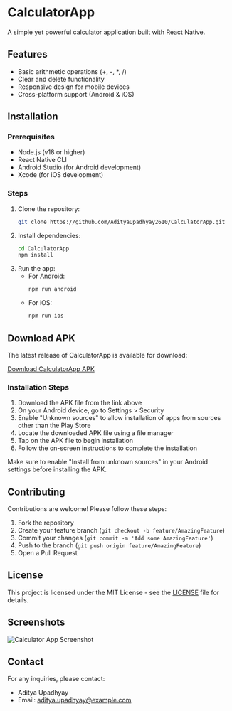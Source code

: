 # CalculatorApp

A simple yet powerful calculator application built with React Native.

## Features
- Basic arithmetic operations (+, -, *, /)
- Clear and delete functionality
- Responsive design for mobile devices
- Cross-platform support (Android & iOS)

## Installation

### Prerequisites
- Node.js (v18 or higher)
- React Native CLI
- Android Studio (for Android development)
- Xcode (for iOS development)

### Steps
1. Clone the repository:
   ```bash
   git clone https://github.com/AdityaUpadhyay2610/CalculatorApp.git
   ```
2. Install dependencies:
   ```bash
   cd CalculatorApp
   npm install
   ```
3. Run the app:
   - For Android:
     ```bash
     npm run android
     ```
   - For iOS:
     ```bash
     npm run ios
     ```

## Download APK
The latest release of CalculatorApp is available for download:

[Download CalculatorApp APK](https://github.com/AdityaUpadhyay2610/CalculatorApp/releases/download/v1.0.0/app-release.apk)

### Installation Steps
1. Download the APK file from the link above
2. On your Android device, go to Settings > Security
3. Enable "Unknown sources" to allow installation of apps from sources other than the Play Store
4. Locate the downloaded APK file using a file manager
5. Tap on the APK file to begin installation
6. Follow the on-screen instructions to complete the installation

Make sure to enable "Install from unknown sources" in your Android settings before installing the APK.



## Contributing
Contributions are welcome! Please follow these steps:
1. Fork the repository
2. Create your feature branch (`git checkout -b feature/AmazingFeature`)
3. Commit your changes (`git commit -m 'Add some AmazingFeature'`)
4. Push to the branch (`git push origin feature/AmazingFeature`)
5. Open a Pull Request

## License
This project is licensed under the MIT License - see the [LICENSE](LICENSE) file for details.

## Screenshots
![Calculator App Screenshot](screenshot.png)

## Contact
For any inquiries, please contact:
- Aditya Upadhyay
- Email: aditya.upadhyay@example.com

